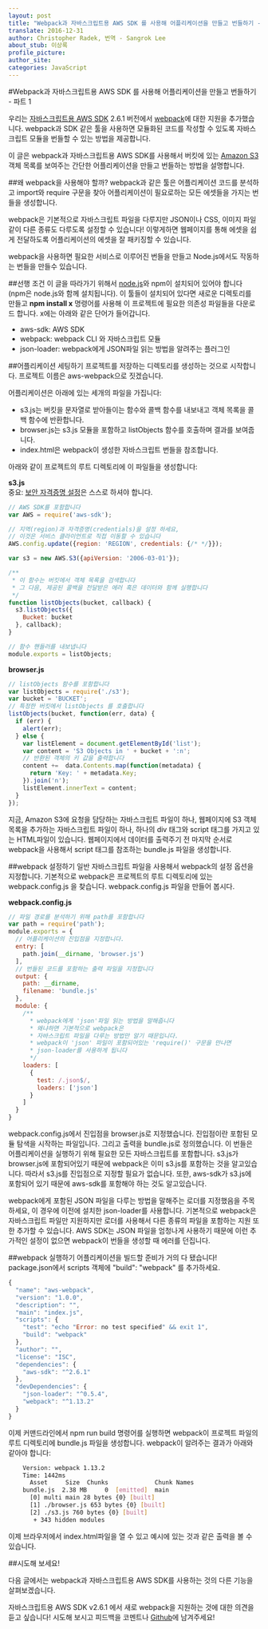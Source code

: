 ```yaml
---
layout: post
title: "Webpack과 자바스크립트용 AWS SDK 를 사용해 어플리케이션을 만들고 번들하기 - 파트 1"
translate: 2016-12-31
author: Christopher Radek, 번역 - Sangrok Lee 
about_stub: 이상록
profile_picture:
author_site:
categories: JavaScript
--- 
```


#Webpack과 자바스크립트용 AWS SDK 를 사용해 어플리케이션을 만들고 번들하기 - 파트 1

우리는 [자바스크립트용 AWS SDK](https://aws.amazon.com/documentation/sdk-for-javascript/?) 2.6.1 버전에서 [webpack](https://webpack.github.io/)에 대한 지원을 추가했습니다. 
webpack과 SDK 같은 툴을 사용하면 모듈화된 코드를 작성할 수 있도록 자바스크립트 모듈을 번들할 수 있는 방법을 제공합니다.  
  
이 글은 webpack과 자바스크립트용 AWS SDK를 사용해서 버킷에 있는 [Amazon S3](https://aws.amazon.com/s3/) 객체 목록를 보여주는 간단한 어플리케이션을 만들고 
번들하는 방법을 설명합니다.  
  
##왜 webpack을 사용해야 할까?
webpack과 같은 툴은 어플리케이션 코드를 분석하고 import와 require 구문을 찾아 
어플리케이션이 필요로하는 모든 에셋들을 가지는 번들을 생성합니다.  
  
webpack은 기본적으로 자바스크립트 파일을 다루지만 JSON이나 CSS, 이미지 파일같이 다른 종류도 다루도록 설정할 수 있습니다!
이렇게하면 웹페이지를 통해 에셋을 쉽게 전달하도록 어플리케이션의 에셋을 잘 패키징할 수 있습니다.  
  
webpack을 사용하면 필요한 서비스로 이루어진 번들을 만들고 Node.js에서도 작동하는 번들을 만들수 있습니다.

##선행 조건
이 글을 따라가기 위해서 [node.js](https://nodejs.org/)와 npm이 설치되어 있어야 합니다 (npm은 node.js와 함께 설치됩니다).
이 툴들이 설치되어 있다면 새로운 디렉토리를 만들고 **npm install x** 명령어를 사용해 이 프로젝트에 필요한 의존성 파일들을 다운로드 합니다.
x에는 아래와 같은 단어가 들어갑니다.

* aws-sdk: AWS SDK
* webpack: webpack CLI 와 자바스크립트 모듈
* json-loader: webpack에게 JSON파일 읽는 방법을 알려주는 플러그인

##어플리케이션 세팅하기
프로젝트를 저장하는 디렉토리를 생성하는 것으로 시작합니다. 프로젝트 이름은 aws-webpack으로 짓겠습니다.  
  
어플리케이션은 아래에 있는 세개의 파일을 가집니다:  
  
 * s3.js는 버킷을 문자열로 받아들이는 함수와 콜백 함수를 내보내고 객체 목록을 콜백 함수에 반환합니다.
 * browser.js는 s3.js 모듈을 포함하고 listObjects 함수를 호출하며 결과를 보여줍니다.
 * index.html은 webpack이 생성한 자바스크립트 번들을 참조합니다.
  
아래와 같이 프로젝트의 루트 디렉토리에 이 파일들을 생성합니다:

**s3.js**  
중요: [보안 자격증명 설정](http://docs.aws.amazon.com/sdk-for-javascript/v2/developer-guide/configuring-the-jssdk.html#Loading_Credentials_in_the_Client_s_Browser)은 스스로 하셔야 합니다.

```JavaScript
// AWS SDK를 포함합니다
var AWS = require('aws-sdk');

// 지역(region)과 자격증명(credentials)을 설정 하세요,
// 이것은 서비스 클라이언트로 직접 이동할 수 있습니다
AWS.config.update({region: 'REGION', credentials: {/* */}});

var s3 = new AWS.S3({apiVersion: '2006-03-01'});

/**
 * 이 함수는 버킷에서 객체 목록을 검색합니다
 * 그 다음, 제공된 콜백을 전달받은 에러 혹은 데이터와 함께 실행합니다
 */
function listObjects(bucket, callback) {
  s3.listObjects({
    Bucket: bucket
  }, callback);
}

// 함수 핸들러를 내보냅니다
module.exports = listObjects;
```

**browser.js**
```JavaScript
// listObjects 함수를 포함합니다
var listObjects = require('./s3');
var bucket = 'BUCKET';
// 특정한 버킷에서 listObjects 를 호출합니다
listObjects(bucket, function(err, data) {
  if (err) {
    alert(err);
  } else {
    var listElement = document.getElementById('list');
    var content = 'S3 Objects in ' + bucket + ':n';
    // 반환된 객체의 키 값을 출력합니다
    content +=  data.Contents.map(function(metadata) {
      return 'Key: ' + metadata.Key;
    }).join('n');
    listElement.innerText = content;
  }
});
```
  
지금, Amazon S3에 요청을 담당하는 자바스크립트 파일이 하나, 
웹페이지에 S3 객체 목록을 추가하는 자바스크립트 파일이 하나, 
하나의 div 태그와 script 태그를 가지고 있는 HTML파일이 있습니다. 
웹페이지에서 데이터를 출력주기 전 마지막 순서로 webpack을 사용해서 script 태그를 참조하는 bundle.js 파일을 생성합니다.  

##webpack 설정하기
일반 자바스크립트 파일을 사용해서 webpack의 설정 옵션을 지정합니다. 
기본적으로 webpack은 프로젝트의 루트 디렉토리에 있는 webpack.config.js 을 찾습니다. 
webpack.config.js 파일을 만들어 봅시다.  
  
**webpack.config.js**  
```JavaScript
// 파일 경로를 분석하기 위해 path를 포함합니다
var path = require('path');
module.exports = {
  // 어플리케이션의 진입점을 지정합니다.
  entry: [
    path.join(__dirname, 'browser.js')
  ],
  // 번들된 코드를 포함하는 출력 파일을 지정합니다
  output: {
    path: __dirname,
    filename: 'bundle.js'
  },
  module: {
    /**
      * webpack에게 'json'파일 읽는 방법을 말해줍니다
      * 왜냐하면 기본적으로 webpack은
      * 자바스크립트 파일을 다루는 방법만 알기 때문입니다.
      * webpack이 'json' 파일이 포함되어있는 'require()' 구문을 만나면
      * json-loader를 사용하게 됩니다
      */
    loaders: [
      {
        test: /.json$/, 
        loaders: ['json']
      }
    ]
  }
}
```
  
webpack.config.js에서 진입점을 browser.js로 지정했습니다. 진입점이란 포함된 모듈 탐색을 시작하는 파일입니다. 
그리고 출력을 bundle.js로 정의했습니다. 이 번들은 어플리케이션을 실행하기 위해 필요한 모든 자바스크립트를 포함합니다. 
s3.js가 browser.js에 포함되어있기 때문에 webpack은 이미 s3.js를 포함하는 것을 알고있습니다. 
따라서 s3.js를 진입점으로 지정할 필요가 없습니다. 
또한, aws-sdk가 s3.js에 포함되어 있기 때문에 aws-sdk를 포함해야 하는 것도 알고있습니다.  
  
webpack에게 포함된 JSON 파일을 다루는 방법을 말해주는 로더를 지정했음을 주목하세요, 이 경우에 이전에 설치한 json-loader를 사용합니다. 
기본적으로 webpack은 자바스크립트 파일만 지원하지만 로더를 사용해서 다른 종류의 파일을 포함하는 지원 또한 추가할 수 있습니다. 
AWS SDK는 JSON 파일을 엄청나게 사용하기 때문에 이런 추가적인 설정이 없으면 webpack이 번들을 생성할 때 에러를 던집니다.  
  
##webpack 실행하기
어플리케이션을 빌드할 준비가 거의 다 됐습니다! package.json에서 scripts 객체에 "build": "webpack" 를 추가하세요.  
```javascript
{
  "name": "aws-webpack",
  "version": "1.0.0",
  "description": "",
  "main": "index.js",
  "scripts": {
    "test": "echo "Error: no test specified" && exit 1",
    "build": "webpack"
  },
  "author": "",
  "license": "ISC",
  "dependencies": {
    "aws-sdk": "^2.6.1"
  },
  "devDependencies": {
    "json-loader": "^0.5.4",
    "webpack": "^1.13.2"
  }
}
```
  
이제 커맨드라인에서 npm run build 명령어를 실행하면 webpack이 프로젝트 파일의 루트 디렉토리에 bundle.js 파일을 생성합니다. 
webpack이 알려주는 결과가 아래와 같아야 합니다:

```bash
    Version: webpack 1.13.2
    Time: 1442ms
      Asset     Size  Chunks             Chunk Names
    bundle.js  2.38 MB     0  [emitted]  main
      [0] multi main 28 bytes {0} [built]
      [1] ./browser.js 653 bytes {0} [built]
      [2] ./s3.js 760 bytes {0} [built]
       + 343 hidden modules   
```
  
  
이제 브라우저에서 index.html파일을 열 수 있고 예시에 있는 것과 같은 출력을 볼 수 있습니다.
  
##시도해 보세요!

다음 글에서는 webpack과 자바스크립트용 AWS SDK를 사용하는 것의 다른 기능을 살펴보겠습니다.  
  
자바스크립트용 AWS SDK v2.6.1 에서 새로 webpack을 지원하는 것에 대한 의견을 듣고 싶습니다! 시도해 보시고 피드백을 코멘트나 [Github](https://github.com/aws/aws-sdk-js)에 남겨주세요!